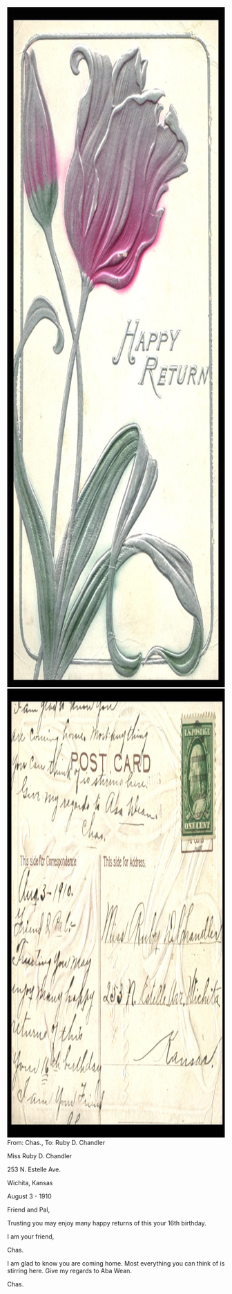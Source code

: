 <html><body><a href="/wp-content/uploads/2014/06/postcard-2014-20140605_11211074_0484.jpg"><img class="alignnone size-full wp-image-1119" src="/wp-content/uploads/2014/06/postcard-2014-20140605_11211074_0484.jpg" alt="postcard-2014-20140605_11211074_0484" width="1037" height="1571"></a> <a href="/wp-content/uploads/2014/06/postcard-2014-20140605_11212279_0485.jpg"><img class="alignnone size-full wp-image-1120" src="/wp-content/uploads/2014/06/postcard-2014-20140605_11212279_0485.jpg" alt="postcard-2014-20140605_11212279_0485" width="1577" height="1037"></a>From: Chas., To: Ruby D. Chandler



Miss Ruby D. Chandler

253 N. Estelle Ave.

Wichita, Kansas



August 3 - 1910

Friend and Pal,

Trusting you may enjoy many happy returns of this your 16th birthday.

I am your friend,

Chas.

I am glad to know you are coming home. Most everything you can think of is stirring here. Give my regards to Aba Wean.

Chas.</body></html>